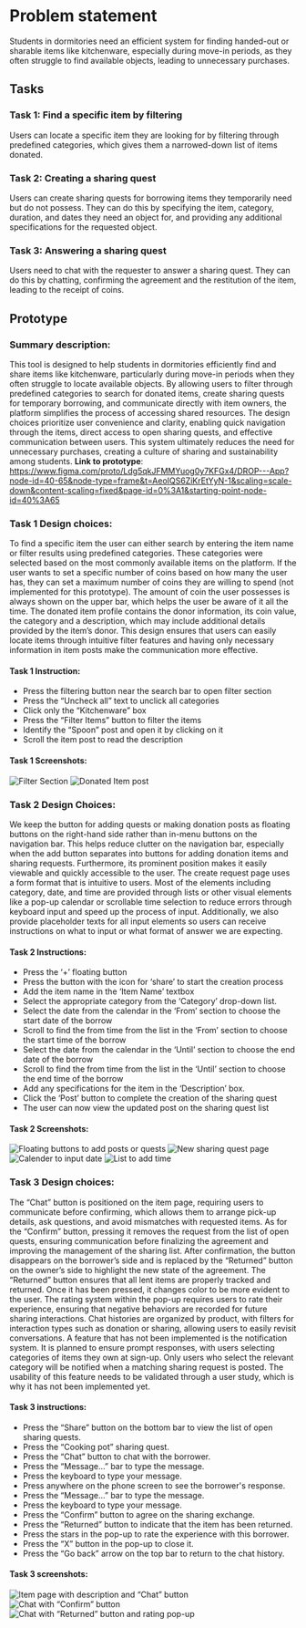 # Problem statement
Students in dormitories need an efficient system for finding handed-out or sharable items like kitchenware, especially during move-in periods, as they often struggle to find available objects, leading to unnecessary purchases.

## Tasks
### Task 1: Find a specific item by filtering
Users can locate a specific item they are looking for by filtering through predefined categories, which gives them a narrowed-down list of items donated.

### Task 2: Creating a sharing quest
Users can create sharing quests for borrowing items they temporarily need but do not possess. They can do this by specifying the item, category, duration, and dates they need an object for, and providing any additional specifications for the requested object.

### Task 3: Answering a sharing quest
Users need to chat with the requester to answer a sharing quest. They can do this by chatting, confirming the agreement and the restitution of the item, leading to the receipt of coins.

## Prototype
### Summary description:
This tool is designed to help students in dormitories efficiently find and share items like kitchenware, particularly during move-in periods when they often struggle to locate available objects. By allowing users to filter through predefined categories to search for donated items, create sharing quests for temporary borrowing, and communicate directly with item owners, the platform simplifies the process of accessing shared resources. The design choices prioritize user convenience and clarity, enabling quick navigation through the items, direct access to open sharing quests, and effective communication between users. This system ultimately reduces the need for unnecessary purchases, creating a culture of sharing and sustainability among students.
**Link to prototype**: https://www.figma.com/proto/Ldg5qkJFMMYuog0y7KFGx4/DROP---App?node-id=40-65&node-type=frame&t=AeoIQS6ZiKrEtYyN-1&scaling=scale-down&content-scaling=fixed&page-id=0%3A1&starting-point-node-id=40%3A65

### Task 1 Design choices:
To find a specific item the user can either search by entering the item name or filter results using predefined categories. These categories were selected based on the most commonly available items on the platform. If the user wants to set a specific number of coins based on how many the user has, they can set a maximum number of coins they are willing to spend (not implemented for this prototype). The amount of coin the user possesses is always shown on the upper bar, which helps the user be aware of it all the time. The donated item profile contains the donor information, its coin value, the category and a description, which may include additional details provided by the item’s donor. This design ensures that users can easily locate items through intuitive filter features and having only necessary information in item posts make the communication more effective. 

#### Task 1 Instruction:
- Press the filtering button near the search bar to open filter section
- Press the “Uncheck all” text to unclick all categories
- Click only the “Kitchenware” box
- Press the “Filter Items” button to filter the items
- Identify the “Spoon” post and open it by clicking on it
- Scroll the item post to read the description

#### Task 1 Screenshots:
![Filter Section](images/Task1.1.png)
![Donated Item post](images/Task1.2.png)

### Task 2 Design Choices:
We keep the button for adding quests or making donation posts as floating buttons on the right-hand side rather than in-menu buttons on the navigation bar. This helps reduce clutter on the navigation bar, especially when the add button separates into buttons for adding donation items and sharing requests. Furthermore, its prominent position makes it easily viewable and quickly accessible to the user. The create request page uses a form format that is intuitive to users. Most of the elements including category, date, and time are provided through lists or other visual elements like a pop-up calendar or scrollable time selection to reduce errors through keyboard input and speed up the process of input. Additionally, we also provide placeholder texts for all input elements so users can receive instructions on what to input or what format of answer we are expecting.

#### Task 2 Instructions:
- Press the ‘+’ floating button
- Press the button with the icon for ‘share’ to start the creation process
- Add the item name in the ‘Item Name’ textbox
- Select the appropriate category from the ‘Category’ drop-down list.
- Select the date from the calendar in the ‘From’ section to choose the start date of the borrow
- Scroll to find the from time from the list in the ‘From’ section to choose the start time of the borrow
- Select the date from the calendar in the ‘Until’ section to choose the end date of the borrow
- Scroll to find the from time from the list in the ‘Until’ section to choose the end time of the borrow
- Add any specifications for the item in the ‘Description’ box.
- Click the ‘Post’ button to complete the creation of the sharing quest
- The user can now view the updated post on the sharing quest list

#### Task 2 Screenshots:
![Floating buttons to add posts or quests](images/Task2.1.png)
![New sharing quest page](images/Task2.2.png)
![Calender to input date](images/Task2.3.png)
![List to add time](images/Task2.4.png)

### Task 3 Design choices: 
The “Chat” button is positioned on the item page, requiring users to communicate before confirming, which allows them to arrange pick-up details, ask questions, and avoid mismatches with requested items.
As for the “Confirm” button, pressing it removes the request from the list of open quests, ensuring communication before finalizing the agreement and improving the management of the sharing list. After confirmation, the button disappears on the borrower’s side and is replaced by the “Returned” button on the owner’s side to highlight the new state of the agreement. The “Returned” button ensures that all lent items are properly tracked and returned. Once it has been pressed, it changes color to be more evident to the user.
The rating system within the pop-up requires users to rate their experience, ensuring that negative behaviors are recorded for future sharing interactions. 
Chat histories are organized by product, with filters for interaction types such as donation or sharing, allowing users to easily revisit conversations.
A feature that has not been implemented is the notification system. It is planned to ensure prompt responses, with users selecting categories of items they own at sign-up. Only users who select the relevant category will be notified when a matching sharing request is posted. The usability of this feature needs to be validated through a user study, which is why it has not been implemented yet.

#### Task 3 instructions: 
- Press the “Share” button on the bottom bar to view the list of open sharing quests.
- Press the “Cooking pot” sharing quest.
- Press the “Chat” button to chat with the borrower.
- Press the “Message…” bar to type the message.
- Press the keyboard to type your message.
- Press anywhere on the phone screen to see the borrower's response.
- Press the “Message…” bar to type the message.
- Press the keyboard to type your message.
- Press the “Confirm” button to agree on the sharing exchange.
- Press the “Returned” button to indicate that the item has been returned.
- Press the stars in the pop-up to rate the experience with this borrower.
- Press the “X” button in the pop-up to close it.
- Press the “Go back” arrow on the top bar to return to the chat history.

#### Task 3 screenshots:
![Item page with description and “Chat” button ](images/Task3.1.jpg)
![Chat with “Confirm” button](images/Task3.2.jpg)
![Chat with “Returned” button and rating pop-up](images/Task3.3.jpg)
